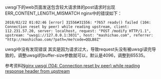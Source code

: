 uwsgi下的web页面发送包含较大请求体的post请求时出现ERR_CONTENT_LENGTH_MISMATCH
nginx中的错误如下：
```
2018/02/22 01:02:46 [error] 31556#31556: *7657 readv() failed (104: Connection reset by peer) while reading upstream, client: 112.231.57.20, server: localhost, request: "POST /modify HTTP/1.1", upstream: "uwsgi://127.0.0.1:3031", host: "mashichao.com", referrer: "http://mashichao.com/?path=/me?code=QQLB8Z"
```
uwsgi中没有发现错误
其实是因为请求过大，导致request头没有被uwsgi读完导致的，调整uwsgi的buffer-size参数就可以，默认是4096，调整到65535。

参考资料[Nginx uwsgi (104: Connection reset by peer) while reading response header from upstream](https://stackoverflow.com/questions/22697584/nginx-uwsgi-104-connection-reset-by-peer-while-reading-response-header-from-u)